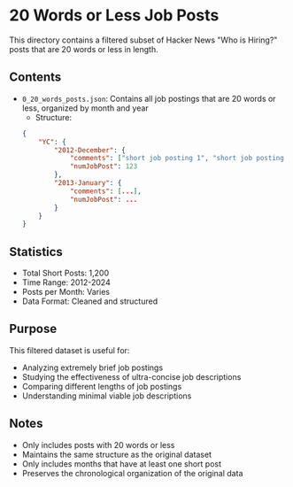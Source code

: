 # 20 Words or Less Job Posts

This directory contains a filtered subset of Hacker News "Who is Hiring?" posts that are 20 words or less in length.

## Contents

- `0_20_words_posts.json`: Contains all job postings that are 20 words or less, organized by month and year
  - Structure:
  ```json
  {
      "YC": {
          "2012-December": {
              "comments": ["short job posting 1", "short job posting 2", ...],
              "numJobPost": 123
          },
          "2013-January": {
              "comments": [...],
              "numJobPost": ...
          }
      }
  }
  ```

## Statistics

- Total Short Posts: 1,200
- Time Range: 2012-2024
- Posts per Month: Varies
- Data Format: Cleaned and structured

## Purpose

This filtered dataset is useful for:
- Analyzing extremely brief job postings
- Studying the effectiveness of ultra-concise job descriptions
- Comparing different lengths of job postings
- Understanding minimal viable job descriptions

## Notes

- Only includes posts with 20 words or less
- Maintains the same structure as the original dataset
- Only includes months that have at least one short post
- Preserves the chronological organization of the original data 

